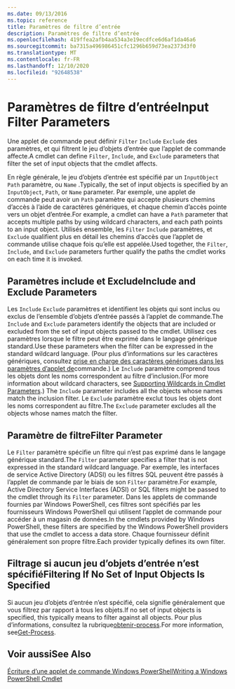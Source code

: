 ```yaml
---
ms.date: 09/13/2016
ms.topic: reference
title: Paramètres de filtre d’entrée
description: Paramètres de filtre d’entrée
ms.openlocfilehash: 419ffea2afb4aa534a3e19ecdfce6d6af1da46a6
ms.sourcegitcommit: ba7315a496986451cfc1296b659d73ea2373d3f0
ms.translationtype: MT
ms.contentlocale: fr-FR
ms.lasthandoff: 12/10/2020
ms.locfileid: "92648538"
---
```

# <a name="input-filter-parameters"></a><span data-ttu-id="26e4e-103">Paramètres de filtre d’entrée</span><span class="sxs-lookup"><span data-stu-id="26e4e-103">Input Filter Parameters</span></span>

<span data-ttu-id="26e4e-104">Une applet de commande peut définir `Filter` `Include` `Exclude` des paramètres, et qui filtrent le jeu d’objets d’entrée que l’applet de commande affecte.</span><span class="sxs-lookup"><span data-stu-id="26e4e-104">A cmdlet can define `Filter`, `Include`, and `Exclude` parameters that filter the set of input objects that the cmdlet affects.</span></span>

<span data-ttu-id="26e4e-105">En règle générale, le jeu d’objets d’entrée est spécifié par un `InputObject` `Path` paramètre, ou `Name` .</span><span class="sxs-lookup"><span data-stu-id="26e4e-105">Typically, the set of input objects is specified by an `InputObject`, `Path`, or `Name` parameter.</span></span> <span data-ttu-id="26e4e-106">Par exemple, une applet de commande peut avoir un `Path` paramètre qui accepte plusieurs chemins d’accès à l’aide de caractères génériques, et chaque chemin d’accès pointe vers un objet d’entrée.</span><span class="sxs-lookup"><span data-stu-id="26e4e-106">For example, a cmdlet can have a `Path` parameter that accepts multiple paths by using wildcard characters, and each path points to an input object.</span></span> <span data-ttu-id="26e4e-107">Utilisés ensemble, les `Filter` `Include` paramètres, et `Exclude` qualifient plus en détail les chemins d’accès que l’applet de commande utilise chaque fois qu’elle est appelée.</span><span class="sxs-lookup"><span data-stu-id="26e4e-107">Used together, the `Filter`, `Include`, and `Exclude` parameters further qualify the paths the cmdlet works on each time it is invoked.</span></span>

## <a name="include-and-exclude-parameters"></a><span data-ttu-id="26e4e-108">Paramètres include et Exclude</span><span class="sxs-lookup"><span data-stu-id="26e4e-108">Include and Exclude Parameters</span></span>

<span data-ttu-id="26e4e-109">Les `Include` `Exclude` paramètres et identifient les objets qui sont inclus ou exclus de l’ensemble d’objets d’entrée passés à l’applet de commande.</span><span class="sxs-lookup"><span data-stu-id="26e4e-109">The `Include` and `Exclude` parameters identify the objects that are included or excluded from the set of input objects passed to the cmdlet.</span></span> <span data-ttu-id="26e4e-110">Utilisez ces paramètres lorsque le filtre peut être exprimé dans le langage générique standard.</span><span class="sxs-lookup"><span data-stu-id="26e4e-110">Use these parameters when the filter can be expressed in the standard wildcard language.</span></span> <span data-ttu-id="26e4e-111">(Pour plus d’informations sur les caractères génériques, consultez [prise en charge des caractères génériques dans les paramètres d’applet de](./supporting-wildcard-characters-in-cmdlet-parameters.md)commande.) Le `Include` paramètre comprend tous les objets dont les noms correspondent au filtre d’inclusion.</span><span class="sxs-lookup"><span data-stu-id="26e4e-111">(For more information about wildcard characters, see [Supporting Wildcards in Cmdlet Parameters](./supporting-wildcard-characters-in-cmdlet-parameters.md).) The `Include` parameter includes all the objects whose names match the inclusion filter.</span></span> <span data-ttu-id="26e4e-112">Le `Exclude` paramètre exclut tous les objets dont les noms correspondent au filtre.</span><span class="sxs-lookup"><span data-stu-id="26e4e-112">The `Exclude` parameter excludes all the objects whose names match the filter.</span></span>

## <a name="filter-parameter"></a><span data-ttu-id="26e4e-113">Paramètre de filtre</span><span class="sxs-lookup"><span data-stu-id="26e4e-113">Filter Parameter</span></span>

<span data-ttu-id="26e4e-114">Le `Filter` paramètre spécifie un filtre qui n’est pas exprimé dans le langage générique standard.</span><span class="sxs-lookup"><span data-stu-id="26e4e-114">The `Filter` parameter specifies a filter that is not expressed in the standard wildcard language.</span></span> <span data-ttu-id="26e4e-115">Par exemple, les interfaces de service Active Directory (ADSI) ou les filtres SQL peuvent être passés à l’applet de commande par le biais de son `Filter` paramètre.</span><span class="sxs-lookup"><span data-stu-id="26e4e-115">For example, Active Directory Service Interfaces (ADSI) or SQL filters might be passed to the cmdlet through its `Filter` parameter.</span></span> <span data-ttu-id="26e4e-116">Dans les applets de commande fournies par Windows PowerShell, ces filtres sont spécifiés par les fournisseurs Windows PowerShell qui utilisent l’applet de commande pour accéder à un magasin de données.</span><span class="sxs-lookup"><span data-stu-id="26e4e-116">In the cmdlets provided by Windows PowerShell, these filters are specified by the Windows PowerShell providers that use the cmdlet to access a data store.</span></span> <span data-ttu-id="26e4e-117">Chaque fournisseur définit généralement son propre filtre.</span><span class="sxs-lookup"><span data-stu-id="26e4e-117">Each provider typically defines its own filter.</span></span>

## <a name="filtering-if-no-set-of-input-objects-is-specified"></a><span data-ttu-id="26e4e-118">Filtrage si aucun jeu d’objets d’entrée n’est spécifié</span><span class="sxs-lookup"><span data-stu-id="26e4e-118">Filtering If No Set of Input Objects Is Specified</span></span>

<span data-ttu-id="26e4e-119">Si aucun jeu d’objets d’entrée n’est spécifié, cela signifie généralement que vous filtrez par rapport à tous les objets.</span><span class="sxs-lookup"><span data-stu-id="26e4e-119">If no set of input objects is specified, this typically means to filter against all objects.</span></span> <span data-ttu-id="26e4e-120">Pour plus d’informations, consultez la rubrique[obtenir-process](/powershell/module/Microsoft.PowerShell.Management/Get-Process).</span><span class="sxs-lookup"><span data-stu-id="26e4e-120">For more information, see[Get-Process](/powershell/module/Microsoft.PowerShell.Management/Get-Process).</span></span>

## <a name="see-also"></a><span data-ttu-id="26e4e-121">Voir aussi</span><span class="sxs-lookup"><span data-stu-id="26e4e-121">See Also</span></span>

[<span data-ttu-id="26e4e-122">Écriture d’une applet de commande Windows PowerShell</span><span class="sxs-lookup"><span data-stu-id="26e4e-122">Writing a Windows PowerShell Cmdlet</span></span>](./writing-a-windows-powershell-cmdlet.md)
